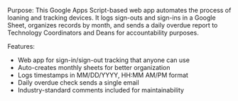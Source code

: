 Purpose: 
This Google Apps Script-based web app automates the process of loaning and tracking devices. 
It logs sign-outs and sign-ins in a Google Sheet, organizes records by month, and sends a daily overdue report to Technology Coordinators and Deans for accountability purposes.

Features:
- Web app for sign-in/sign-out tracking that anyone can use
- Auto-creates monthly sheets for better organization
- Logs timestamps in MM/DD/YYYY, HH:MM AM/PM format
- Daily overdue check sends a single email
- Industry-standard comments included for maintainability
